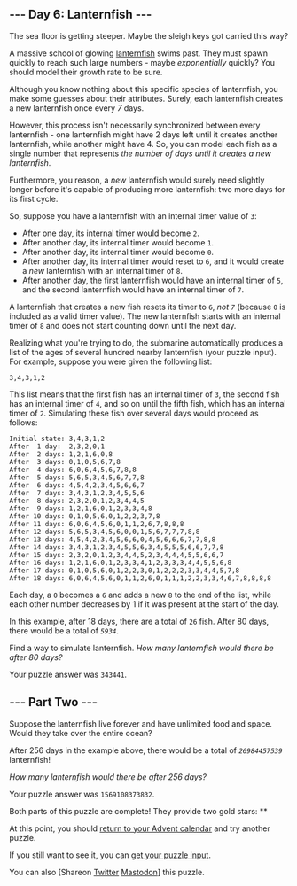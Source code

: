 <main>
  <article class="day-desc">
    <h2>--- Day 6: Lanternfish ---</h2>
    <p>The sea floor is getting steeper. Maybe the sleigh keys got carried this way?</p>
    <p>A massive school of glowing <a href="https://en.wikipedia.org/wiki/Lanternfish" target="_blank">lanternfish</a>
      swims past. They must spawn quickly to reach such large numbers - maybe <em>exponentially</em> quickly? You should
      model their growth rate to be sure.</p>
    <p>Although you know nothing about this specific species of lanternfish, you make some guesses about their
      attributes. Surely, <span title="I heard you like lanternfish.">each lanternfish creates a new lanternfish</span>
      once every <em>7</em> days.</p>
    <p>However, this process isn't necessarily synchronized between every lanternfish - one lanternfish might have 2
      days left until it creates another lanternfish, while another might have 4. So, you can model each fish as a
      single number that represents <em>the number of days until it creates a new lanternfish</em>.</p>
    <p>Furthermore, you reason, a <em>new</em> lanternfish would surely need slightly longer before it's capable of
      producing more lanternfish: two more days for its first cycle.</p>
    <p>So, suppose you have a lanternfish with an internal timer value of <code>3</code>:</p>
    <ul>
      <li>After one day, its internal timer would become <code>2</code>.</li>
      <li>After another day, its internal timer would become <code>1</code>.</li>
      <li>After another day, its internal timer would become <code>0</code>.</li>
      <li>After another day, its internal timer would reset to <code>6</code>, and it would create a <em>new</em>
        lanternfish with an internal timer of <code>8</code>.</li>
      <li>After another day, the first lanternfish would have an internal timer of <code>5</code>, and the second
        lanternfish would have an internal timer of <code>7</code>.</li>
    </ul>
    <p>A lanternfish that creates a new fish resets its timer to <code>6</code>, <em>not <code>7</code></em> (because
      <code>0</code> is included as a valid timer value). The new lanternfish starts with an internal timer of
      <code>8</code> and does not start counting down until the next day.</p>
    <p>Realizing what you're trying to do, the submarine automatically produces a list of the ages of several hundred
      nearby lanternfish (your puzzle input). For example, suppose you were given the following list:</p>
    <pre><code>3,4,3,1,2</code></pre>
    <p>This list means that the first fish has an internal timer of <code>3</code>, the second fish has an internal
      timer of <code>4</code>, and so on until the fifth fish, which has an internal timer of <code>2</code>. Simulating
      these fish over several days would proceed as follows:</p>
    <pre><code>Initial state: 3,4,3,1,2
After  1 day:  2,3,2,0,1
After  2 days: 1,2,1,6,0,8
After  3 days: 0,1,0,5,6,7,8
After  4 days: 6,0,6,4,5,6,7,8,8
After  5 days: 5,6,5,3,4,5,6,7,7,8
After  6 days: 4,5,4,2,3,4,5,6,6,7
After  7 days: 3,4,3,1,2,3,4,5,5,6
After  8 days: 2,3,2,0,1,2,3,4,4,5
After  9 days: 1,2,1,6,0,1,2,3,3,4,8
After 10 days: 0,1,0,5,6,0,1,2,2,3,7,8
After 11 days: 6,0,6,4,5,6,0,1,1,2,6,7,8,8,8
After 12 days: 5,6,5,3,4,5,6,0,0,1,5,6,7,7,7,8,8
After 13 days: 4,5,4,2,3,4,5,6,6,0,4,5,6,6,6,7,7,8,8
After 14 days: 3,4,3,1,2,3,4,5,5,6,3,4,5,5,5,6,6,7,7,8
After 15 days: 2,3,2,0,1,2,3,4,4,5,2,3,4,4,4,5,5,6,6,7
After 16 days: 1,2,1,6,0,1,2,3,3,4,1,2,3,3,3,4,4,5,5,6,8
After 17 days: 0,1,0,5,6,0,1,2,2,3,0,1,2,2,2,3,3,4,4,5,7,8
After 18 days: 6,0,6,4,5,6,0,1,1,2,6,0,1,1,1,2,2,3,3,4,6,7,8,8,8,8
</code></pre>
    <p>Each day, a <code>0</code> becomes a <code>6</code> and adds a new <code>8</code> to the end of the list, while
      each other number decreases by 1 if it was present at the start of the day.</p>
    <p>In this example, after 18 days, there are a total of <code>26</code> fish. After 80 days, there would be a total
      of <code><em>5934</em></code>.</p>
    <p>Find a way to simulate lanternfish. <em>How many lanternfish would there be after 80 days?</em></p>
  </article>
  <p>Your puzzle answer was <code>343441</code>.</p>
  <article class="day-desc">
    <h2 id="part2">--- Part Two ---</h2>
    <p>Suppose the lanternfish live forever and have unlimited food and space. Would they take over the entire ocean?
    </p>
    <p>After 256 days in the example above, there would be a total of <code><em>26984457539</em></code> lanternfish!</p>
    <p><em>How many lanternfish would there be after 256 days?</em></p>
  </article>
  <p>Your puzzle answer was <code>1569108373832</code>.</p>
  <p class="day-success">Both parts of this puzzle are complete! They provide two gold stars: **</p>
  <p>At this point, you should <a href="/2021">return to your Advent calendar</a> and try another puzzle.</p>
  <p>If you still want to see it, you can <a href="6/input" target="_blank">get your puzzle input</a>.</p>
  <p>You can also <span class="share">[Share<span class="share-content">on
        <a href="https://twitter.com/intent/tweet?text=I%27ve+completed+%22Lanternfish%22+%2D+Day+6+%2D+Advent+of+Code+2021&amp;url=https%3A%2F%2Fadventofcode%2Ecom%2F2021%2Fday%2F6&amp;related=ericwastl&amp;hashtags=AdventOfCode"
          target="_blank">Twitter</a>
        <a href="javascript:void(0);"
          onclick="var mastodon_instance=prompt('Mastodon Instance / Server Name?'); if(typeof mastodon_instance==='string' && mastodon_instance.length){this.href='https://'+mastodon_instance+'/share?text=I%27ve+completed+%22Lanternfish%22+%2D+Day+6+%2D+Advent+of+Code+2021+%23AdventOfCode+https%3A%2F%2Fadventofcode%2Ecom%2F2021%2Fday%2F6'}else{return false;}"
          target="_blank">Mastodon</a></span>]</span> this puzzle.</p>
</main>